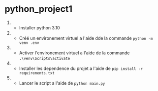 # python_project1

1. * Installer python 3.10 

2. * Créé un environement virtuel a l'aide dde la commande `python -m venv .env`

3. * Activer l'environement virtuel a l'aide de la commande `.\venv\Scripts\activate`

4. * Installer les dependence du projet a l'aide de ``pip install -r requirements.txt``

5. * Lancer le script a l'aide de ``python main.py``